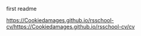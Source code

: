 first readme

https://Cookiedamages.github.io/rsschool-cv/https://Cookiedamages.github.io/rsschool-cv/cv